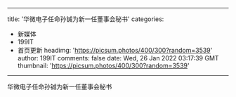 
---
title: '华微电子任命孙铖为新一任董事会秘书'
categories: 
 - 新媒体
 - 199IT
 - 首页更新
headimg: 'https://picsum.photos/400/300?random=3539'
author: 199IT
comments: false
date: Wed, 26 Jan 2022 03:17:39 GMT
thumbnail: 'https://picsum.photos/400/300?random=3539'
---

<div>   
华微电子任命孙铖为新一任董事会秘书  
</div>
            